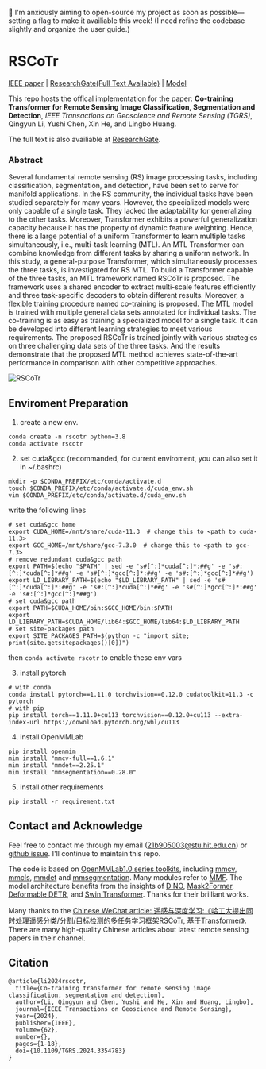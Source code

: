 🚀 I'm anxiously aiming to open-source my project as soon as possible—setting a flag to make it availiable this week! (I need refine the codebase slightly and organize the user guide.)

# RSCoTr

[IEEE paper](https://ieeexplore.ieee.org/document/10401246)  |  [ResearchGate(Full Text Available)](https://www.researchgate.net/publication/377439701_Co-training_Transformer_for_Remote_Sensing_Image_Classification_Segmentation_and_Detection)  |  [Model](https://huggingface.co/Qingyun/RSCoTr)

This repo hosts the offical implementation for the paper: **Co-training Transformer for Remote Sensing Image Classification, Segmentation and Detection**, *IEEE Transactions on Geoscience and Remote Sensing (TGRS)*, Qingyun Li, Yushi Chen, Xin He, and Lingbo Huang.

The full text is also availiable at [ResearchGate](https://www.researchgate.net/publication/377439701_Co-training_Transformer_for_Remote_Sensing_Image_Classification_Segmentation_and_Detection).

### Abstract

Several fundamental remote sensing (RS) image processing tasks, including classification, segmentation, and detection, have been set to serve for manifold applications. In the RS community, the individual tasks have been studied separately for many years. However, the specialized models were only capable of a single task. They lacked the adaptability for generalizing to the other tasks. Moreover, Transformer exhibits a powerful generalization capacity because it has the property of dynamic feature weighting. Hence, there is a large potential of a uniform Transformer to learn multiple tasks simultaneously, i.e., multi-task learning (MTL). An MTL Transformer can combine knowledge from different tasks by sharing a uniform network. In this study, a general-purpose Transformer, which simultaneously processes the three tasks, is investigated for RS MTL. To build a Transformer capable of the three tasks, an MTL framework named RSCoTr is proposed. The framework uses a shared encoder to extract multi-scale features efficiently and three task-specific decoders to obtain different results. Moreover, a flexible training procedure named co-training is proposed. The MTL model is trained with multiple general data sets annotated for individual tasks. The co-training is as easy as training a specialized model for a single task. It can be developed into different learning strategies to meet various requirements. The proposed RSCoTr is trained jointly with various strategies on three challenging data sets of the three tasks. And the results demonstrate that the proposed MTL method achieves state-of-the-art performance in comparison with other competitive approaches.

![RSCoTr](https://github.com/Li-Qingyun/RSCoTr/assets/79644233/f465f73b-4380-4879-a244-06fd33f80ce3)

## Enviroment Preparation

1. create a new env.

```shell
conda create -n rscotr python=3.8
conda activate rscotr
```

2. set cuda&gcc (recommanded, for current enviroment, you can also set it in ~/.bashrc)
```
mkdir -p $CONDA_PREFIX/etc/conda/activate.d
touch $CONDA_PREFIX/etc/conda/activate.d/cuda_env.sh
vim $CONDA_PREFIX/etc/conda/activate.d/cuda_env.sh
```
write the following lines
```
# set cuda&gcc home
export CUDA_HOME=/mnt/share/cuda-11.3  # change this to <path to cuda-11.3>
export GCC_HOME=/mnt/share/gcc-7.3.0  # change this to <path to gcc-7.3>
# remove redundant cuda&gcc path
export PATH=$(echo "$PATH" | sed -e 's#[^:]*cuda[^:]*:##g' -e 's#:[^:]*cuda[^:]*##g' -e 's#[^:]*gcc[^:]*:##g' -e 's#:[^:]*gcc[^:]*##g')
export LD_LIBRARY_PATH=$(echo "$LD_LIBRARY_PATH" | sed -e 's#[^:]*cuda[^:]*:##g' -e 's#:[^:]*cuda[^:]*##g' -e 's#[^:]*gcc[^:]*:##g' -e 's#:[^:]*gcc[^:]*##g')
# set cuda&gcc path
export PATH=$CUDA_HOME/bin:$GCC_HOME/bin:$PATH
export LD_LIBRARY_PATH=$CUDA_HOME/lib64:$GCC_HOME/lib64:$LD_LIBRARY_PATH
# set site-packages path
export SITE_PACKAGES_PATH=$(python -c "import site; print(site.getsitepackages()[0])")
```
then `conda activate rscotr` to enable these env vars

3. install pytorch

```shell
# with conda
conda install pytorch==1.11.0 torchvision==0.12.0 cudatoolkit=11.3 -c pytorch
# with pip
pip install torch==1.11.0+cu113 torchvision==0.12.0+cu113 --extra-index-url https://download.pytorch.org/whl/cu113
```

4. install OpenMMLab

```shell
pip install openmim
mim install "mmcv-full==1.6.1"
mim install "mmdet==2.25.1"
mim install "mmsegmentation==0.28.0"
```

5. install other requirements

```shell
pip install -r requirement.txt
```

## Contact and Acknowledge

Feel free to contact me through my email (21b905003@stu.hit.edu.cn) or [github issue](https://github.com/Li-Qingyun/RSCoTr/issues). I'll continue to maintain this repo.

The code is based on [OpenMMLab1.0 series toolkits](https://github.com/open-mmlab), including [mmcv](https://github.com/open-mmlab/mmcv), [mmcls](https://github.com/open-mmlab/mmcls), [mmdet](https://github.com/open-mmlab/mmdet) and [mmsegmentation](https://github.com/open-mmlab/mmsegmentation). Many modules refer to [MMF](https://mmf.sh/). The model architecture benefits from the insights of [DINO](https://arxiv.org/abs/2203.03605), [Mask2Former](https://arxiv.org/abs/2112.01527), [Deformable DETR](https://arxiv.org/abs/2010.04159), and [Swin Transformer](https://arxiv.org/abs/2103.14030). Thanks for their brilliant works.

Many thanks to the [Chinese WeChat article: 遥感与深度学习:《哈工大提出同时处理遥感分类/分割/目标检测的多任务学习框架RSCoTr, 基于Transformer》](https://mp.weixin.qq.com/s/9p_fXBM1vHKLGsXlCfJbdA). There are many high-quality Chinese articles about latest remote sensing papers in their channel.

## Citation

```
@article{li2024rscotr,
  title={Co-training transformer for remote sensing image classification, segmentation and detection},
  author={Li, Qingyun and Chen, Yushi and He, Xin and Huang, Lingbo},
  journal={IEEE Transactions on Geoscience and Remote Sensing},
  year={2024},
  publisher={IEEE},
  volume={62},
  number={},
  pages={1-18},
  doi={10.1109/TGRS.2024.3354783}
}
```
